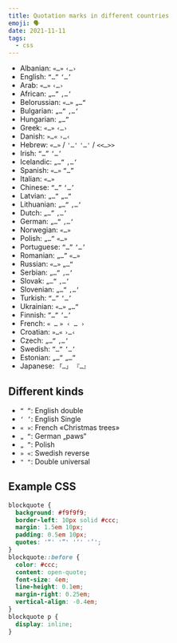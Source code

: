 ```yaml
---
title: Quotation marks in different countries
emoji: 🗣
date: 2021-11-11
tags:
  - css
---
```


- Albanian: `«…»` `‹…›`
- English: `“…”` `‘…’`
- Arab: `«…»` `‹…›`
- African: `„…”` `‚…’`
- Belorussian: `«…»` `„…“`
- Bulgarian: `„…“` `‚…‘`
- Hungarian: `„…”`
- Greek: `«…»` `‹…›`
- Danish: `»…«` `›…‹`
- Hebrew: `«…»` / `'…'` `'…'` / `<<…>>`
- Irish: `“…”` `‘…’`
- Icelandic: `„…“` `‚…‘`
- Spanish: `«…»` `“…”`
- Italian: `«…»`
- Chinese: `“…”` `‘…’`
- Latvian: `„…“` `„…“`
- Lithuanian: `„…“` `‚…‘`
- Dutch: `„…”` `‚…’`
- German: `„…“` `‚…‘`
- Norwegian: `«…»`
- Polish: `„…”` `«…»`
- Portuguese: `“…”` `‘…’`
- Romanian: `„…”` `«…»`
- Russian: `«…»` `„…“`
- Serbian: `„…“` `‚…‘`
- Slovak: `„…“` `‚…‘`
- Slovenian: `„…“` `‚…‘`
- Turkish: `“…”` `‘…’`
- Ukrainian: `«…»` `„…“`
- Finnish: `”…”` `’…’`
- French: `« …` `» ‹ … ›`
- Croatian: `»…«` `›…‹`
- Czech: `„…“` `‚…‘`
- Swedish: `”…”` `’…’`
- Estonian: `„…”` `„…”`
- Japanese: `「…」` `『…』`

## Different kinds

- `“ ”`: English double
- `‘ ’`: English Single
- `« »`: French «Christmas trees»
- `„ “`: German „paws“
- `„ ”`: Polish
- `» «`: Swedish reverse
- `" "`: Double universal

## Example CSS

```css
blockquote {
  background: #f9f9f9;
  border-left: 10px solid #ccc;
  margin: 1.5em 10px;
  padding: 0.5em 10px;
  quotes: '“' '”' '‘' '’';
}
blockquote::before {
  color: #ccc;
  content: open-quote;
  font-size: 4em;
  line-height: 0.1em;
  margin-right: 0.25em;
  vertical-align: -0.4em;
}
blockquote p {
  display: inline;
}
```
